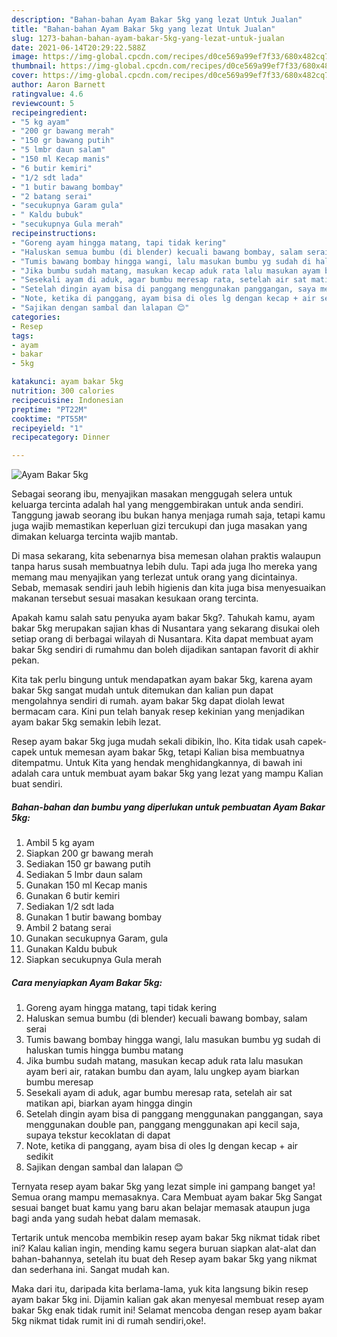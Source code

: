 ```yaml
---
description: "Bahan-bahan Ayam Bakar 5kg yang lezat Untuk Jualan"
title: "Bahan-bahan Ayam Bakar 5kg yang lezat Untuk Jualan"
slug: 1273-bahan-bahan-ayam-bakar-5kg-yang-lezat-untuk-jualan
date: 2021-06-14T20:29:22.588Z
image: https://img-global.cpcdn.com/recipes/d0ce569a99ef7f33/680x482cq70/ayam-bakar-5kg-foto-resep-utama.jpg
thumbnail: https://img-global.cpcdn.com/recipes/d0ce569a99ef7f33/680x482cq70/ayam-bakar-5kg-foto-resep-utama.jpg
cover: https://img-global.cpcdn.com/recipes/d0ce569a99ef7f33/680x482cq70/ayam-bakar-5kg-foto-resep-utama.jpg
author: Aaron Barnett
ratingvalue: 4.6
reviewcount: 5
recipeingredient:
- "5 kg ayam"
- "200 gr bawang merah"
- "150 gr bawang putih"
- "5 lmbr daun salam"
- "150 ml Kecap manis"
- "6 butir kemiri"
- "1/2 sdt lada"
- "1 butir bawang bombay"
- "2 batang serai"
- "secukupnya Garam gula"
- " Kaldu bubuk"
- "secukupnya Gula merah"
recipeinstructions:
- "Goreng ayam hingga matang, tapi tidak kering"
- "Haluskan semua bumbu (di blender) kecuali bawang bombay, salam serai"
- "Tumis bawang bombay hingga wangi, lalu masukan bumbu yg sudah di haluskan tumis hingga bumbu matang"
- "Jika bumbu sudah matang, masukan kecap aduk rata lalu masukan ayam beri air, ratakan bumbu dan ayam, lalu ungkep ayam biarkan bumbu meresap"
- "Sesekali ayam di aduk, agar bumbu meresap rata, setelah air sat matikan api, biarkan ayam hingga dingin"
- "Setelah dingin ayam bisa di panggang menggunakan panggangan, saya menggunakan double pan, panggang menggunakan api kecil saja, supaya tekstur kecoklatan di dapat"
- "Note, ketika di panggang, ayam bisa di oles lg dengan kecap + air sedikit"
- "Sajikan dengan sambal dan lalapan 😊"
categories:
- Resep
tags:
- ayam
- bakar
- 5kg

katakunci: ayam bakar 5kg 
nutrition: 300 calories
recipecuisine: Indonesian
preptime: "PT22M"
cooktime: "PT55M"
recipeyield: "1"
recipecategory: Dinner

---
```



![Ayam Bakar 5kg](https://img-global.cpcdn.com/recipes/d0ce569a99ef7f33/680x482cq70/ayam-bakar-5kg-foto-resep-utama.jpg)

Sebagai seorang ibu, menyajikan masakan menggugah selera untuk keluarga tercinta adalah hal yang menggembirakan untuk anda sendiri. Tanggung jawab seorang ibu bukan hanya menjaga rumah saja, tetapi kamu juga wajib memastikan keperluan gizi tercukupi dan juga masakan yang dimakan keluarga tercinta wajib mantab.

Di masa  sekarang, kita sebenarnya bisa memesan olahan praktis walaupun tanpa harus susah membuatnya lebih dulu. Tapi ada juga lho mereka yang memang mau menyajikan yang terlezat untuk orang yang dicintainya. Sebab, memasak sendiri jauh lebih higienis dan kita juga bisa menyesuaikan makanan tersebut sesuai masakan kesukaan orang tercinta. 



Apakah kamu salah satu penyuka ayam bakar 5kg?. Tahukah kamu, ayam bakar 5kg merupakan sajian khas di Nusantara yang sekarang disukai oleh setiap orang di berbagai wilayah di Nusantara. Kita dapat membuat ayam bakar 5kg sendiri di rumahmu dan boleh dijadikan santapan favorit di akhir pekan.

Kita tak perlu bingung untuk mendapatkan ayam bakar 5kg, karena ayam bakar 5kg sangat mudah untuk ditemukan dan kalian pun dapat mengolahnya sendiri di rumah. ayam bakar 5kg dapat diolah lewat bermacam cara. Kini pun telah banyak resep kekinian yang menjadikan ayam bakar 5kg semakin lebih lezat.

Resep ayam bakar 5kg juga mudah sekali dibikin, lho. Kita tidak usah capek-capek untuk memesan ayam bakar 5kg, tetapi Kalian bisa membuatnya ditempatmu. Untuk Kita yang hendak menghidangkannya, di bawah ini adalah cara untuk membuat ayam bakar 5kg yang lezat yang mampu Kalian buat sendiri.

<!--inarticleads1-->

##### Bahan-bahan dan bumbu yang diperlukan untuk pembuatan Ayam Bakar 5kg:

1. Ambil 5 kg ayam
1. Siapkan 200 gr bawang merah
1. Sediakan 150 gr bawang putih
1. Sediakan 5 lmbr daun salam
1. Gunakan 150 ml Kecap manis
1. Gunakan 6 butir kemiri
1. Sediakan 1/2 sdt lada
1. Gunakan 1 butir bawang bombay
1. Ambil 2 batang serai
1. Gunakan secukupnya Garam, gula
1. Gunakan  Kaldu bubuk
1. Siapkan secukupnya Gula merah




<!--inarticleads2-->

##### Cara menyiapkan Ayam Bakar 5kg:

1. Goreng ayam hingga matang, tapi tidak kering
1. Haluskan semua bumbu (di blender) kecuali bawang bombay, salam serai
1. Tumis bawang bombay hingga wangi, lalu masukan bumbu yg sudah di haluskan tumis hingga bumbu matang
1. Jika bumbu sudah matang, masukan kecap aduk rata lalu masukan ayam beri air, ratakan bumbu dan ayam, lalu ungkep ayam biarkan bumbu meresap
1. Sesekali ayam di aduk, agar bumbu meresap rata, setelah air sat matikan api, biarkan ayam hingga dingin
1. Setelah dingin ayam bisa di panggang menggunakan panggangan, saya menggunakan double pan, panggang menggunakan api kecil saja, supaya tekstur kecoklatan di dapat
1. Note, ketika di panggang, ayam bisa di oles lg dengan kecap + air sedikit
1. Sajikan dengan sambal dan lalapan 😊




Ternyata resep ayam bakar 5kg yang lezat simple ini gampang banget ya! Semua orang mampu memasaknya. Cara Membuat ayam bakar 5kg Sangat sesuai banget buat kamu yang baru akan belajar memasak ataupun juga bagi anda yang sudah hebat dalam memasak.

Tertarik untuk mencoba membikin resep ayam bakar 5kg nikmat tidak ribet ini? Kalau kalian ingin, mending kamu segera buruan siapkan alat-alat dan bahan-bahannya, setelah itu buat deh Resep ayam bakar 5kg yang nikmat dan sederhana ini. Sangat mudah kan. 

Maka dari itu, daripada kita berlama-lama, yuk kita langsung bikin resep ayam bakar 5kg ini. Dijamin kalian gak akan menyesal membuat resep ayam bakar 5kg enak tidak rumit ini! Selamat mencoba dengan resep ayam bakar 5kg nikmat tidak rumit ini di rumah sendiri,oke!.

